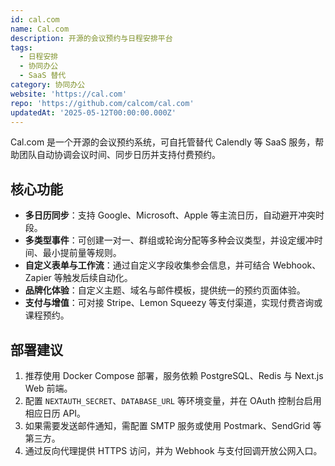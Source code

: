 ```yaml
---
id: cal.com
name: Cal.com
description: 开源的会议预约与日程安排平台
tags:
  - 日程安排
  - 协同办公
  - SaaS 替代
category: 协同办公
website: 'https://cal.com'
repo: 'https://github.com/calcom/cal.com'
updatedAt: '2025-05-12T00:00:00.000Z'
---
```


Cal.com 是一个开源的会议预约系统，可自托管替代 Calendly 等 SaaS 服务，帮助团队自动协调会议时间、同步日历并支持付费预约。

## 核心功能

- **多日历同步**：支持 Google、Microsoft、Apple 等主流日历，自动避开冲突时段。
- **多类型事件**：可创建一对一、群组或轮询分配等多种会议类型，并设定缓冲时间、最小提前量等规则。
- **自定义表单与工作流**：通过自定义字段收集参会信息，并可结合 Webhook、Zapier 等触发后续自动化。
- **品牌化体验**：自定义主题、域名与邮件模板，提供统一的预约页面体验。
- **支付与增值**：可对接 Stripe、Lemon Squeezy 等支付渠道，实现付费咨询或课程预约。

## 部署建议

1. 推荐使用 Docker Compose 部署，服务依赖 PostgreSQL、Redis 与 Next.js Web 前端。
2. 配置 `NEXTAUTH_SECRET`、`DATABASE_URL` 等环境变量，并在 OAuth 控制台启用相应日历 API。
3. 如果需要发送邮件通知，需配置 SMTP 服务或使用 Postmark、SendGrid 等第三方。
4. 通过反向代理提供 HTTPS 访问，并为 Webhook 与支付回调开放公网入口。
